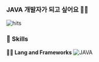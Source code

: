 ### JAVA 개발자가 되고 싶어요 🙋‍♂️
![hits](https://hits.seeyoufarm.com/api/count/incr/badge.svg?url=https%3A%2F%2Fgithub.com%2FH5SS&edge_flat=false&title=방문자수)
### 🦾 Skills
**🧑‍💻 Lang and Frameworks**
![JAVA](https://img.shields.io/badge/openjdk-437291.svg?&style=for-the-badge&logo=openjdk&logoColor=white)
